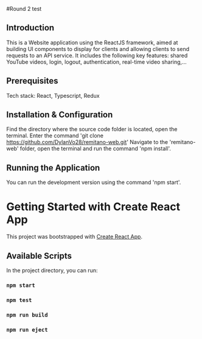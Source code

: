 #Round 2 test

## Introduction
This is a Website application using the ReactJS framework, aimed at building UI components to display for clients and allowing clients to send requests to an API service. It includes the following key features: shared YouTube videos, login, logout, authentication, real-time video sharing,...

## Prerequisites
Tech stack: React, Typescript, Redux

## Installation & Configuration
Find the directory where the source code folder is located, open the terminal.
Enter the command 'git clone https://github.com/DylanVo28/remitano-web.git'
Navigate to the 'remitano-web' folder, open the terminal and run the command 'npm install'.

## Running the Application
You can run the development version using the command 'npm start'.

# Getting Started with Create React App

This project was bootstrapped with [Create React App](https://github.com/facebook/create-react-app).

## Available Scripts

In the project directory, you can run:

### `npm start`

### `npm test`

### `npm run build`

### `npm run eject`


